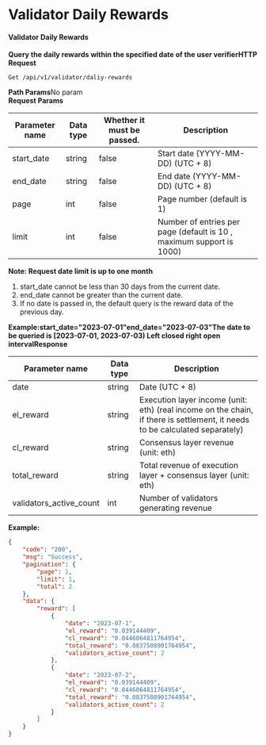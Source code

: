# Validator Daily  Rewards

#### Validator Daily Rewards

**Query the daily rewards within the specified date of the user verifierHTTP Request**

```HTTP
Get /api/v1/validator/daliy-rewards
```

**Path Params**No param\
**Request Params**

| **Parameter name** | **Data type** | **Whether it must be passed.** | **Description**                                                      |
| ------------------ | ------------- | ------------------------------ | -------------------------------------------------------------------- |
| start\_date        | string        | false                          | Start date (YYYY-MM-DD) (UTC + 8)                                    |
| end\_date          | string        | false                          | End date (YYYY-MM-DD) (UTC + 8)                                      |
| page               | int           | false                          | Page number (default is 1)                                           |
| limit              | int           | false                          | Number of entries per page (default is 10 , maximum support is 1000) |

**Note: Request date limit is up to one month**

1. start\_date cannot be less than 30 days from the current date.
2. end\_date cannot be greater than the current date.
3. If no date is passed in, the default query is the reward data of the previous day.

**Example:**start\_date="2023-07-01"end\_date="2023-07-03"The date to be queried is \[2023-07-01, 2023-07-03) Left closed right open interval**Response**

| **Parameter name**        | **Data type** | **Description**                                                                                                             |
| ------------------------- | ------------- | --------------------------------------------------------------------------------------------------------------------------- |
| date                      | string        | Date (UTC + 8)                                                                                                              |
| el\_reward                | string        | Execution layer income (unit: eth) (real income on the chain, if there is settlement, it needs to be calculated separately) |
| cl\_reward                | string        | Consensus layer revenue (unit: eth)                                                                                         |
| total\_reward             | string        | Total revenue of execution layer + consensus layer (unit: eth)                                                              |
| validators\_active\_count | int           | Number of validators generating revenue                                                                                     |

**Example:**

```JSON
{
    "code": "200",
    "msg": "Success",
    "pagination": {
        "page": 1,
        "limit": 1,
        "total": 2
    },
    "data": {
        "reward": [
            {
                "date": "2023-07-1",
                "el_reward": "0.039144409",
                "cl_reward": "0.0446064811764954",
                "total_reward": "0.0837508901764954",
                "validators_active_count": 2
            },
            {
                "date": "2023-07-2",
                "el_reward": "0.039144409",
                "cl_reward": "0.0446064811764954",
                "total_reward": "0.0837508901764954",
                "validators_active_count": 2
            }
        ]
    }
}
```
